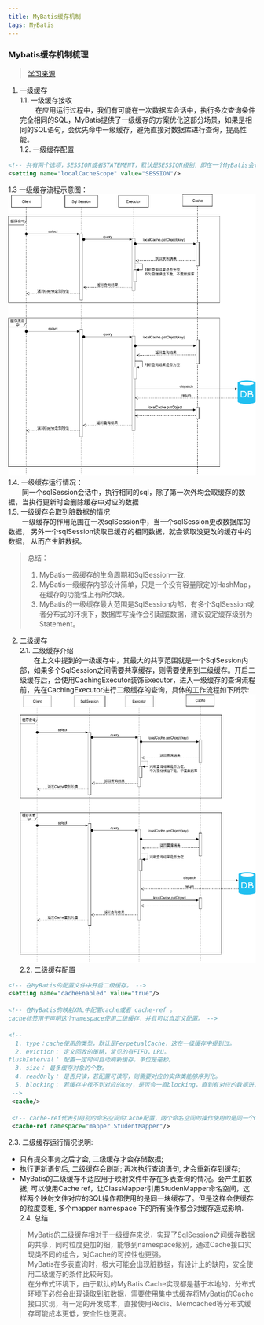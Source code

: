 ```yaml
---
title: MyBatis缓存机制
tags: MyBatis
---
```


### Mybatis缓存机制梳理
> [学习来源](https://tech.meituan.com/2018/01/19/mybatis-cache.html)  
1. 一级缓存  
1.1. 一级缓存接收  
  &nbsp;&nbsp;&nbsp;&nbsp;&nbsp;&nbsp;&nbsp;&nbsp;在应用运行过程中，我们有可能在一次数据库会话中，执行多次查询条件完全相同的SQL，MyBatis提供了一级缓存的方案优化这部分场景，如果是相同的SQL语句，会优先命中一级缓存，避免直接对数据库进行查询，提高性能。  
1.2. 一级缓存配置  
``` xml
<!-- 共有两个选项，SESSION或者STATEMENT，默认是SESSION级别，即在一个MyBatis会话中执行的所有语句，都会共享这一个缓存。一种是STATEMENT级别，可以理解为缓存只对当前执行的这一个Statement有效。-->
<setting name="localCacheScope" value="SESSION"/>
```
1.3 一级缓存流程示意图：  
![mybatis一级缓存源码示意图](../assets/images/mybatis一级缓存示意图.png)  
1.4. 一级缓存运行情况：  
　　同一个sqlSession会话中，执行相同的sql，除了第一次外均会取缓存的数据，当执行更新时会删除缓存中对应的数据  
1.5. 一级缓存会取到脏数据的情况  
　　一级缓存的作用范围在一次sqlSession中，当一个sqlSession更改数据库的数据， 另外一个sqlSession读取已缓存的相同数据，就会读取没更改的缓存中的数据， 从而产生脏数据。  
> 总结：  
> 1. MyBatis一级缓存的生命周期和SqlSession一致.  
> 2. MyBatis一级缓存内部设计简单，只是一个没有容量限定的HashMap，在缓存的功能性上有所欠缺。  
> 3. MyBatis的一级缓存最大范围是SqlSession内部，有多个SqlSession或者分布式的环境下，数据库写操作会引起脏数据，建议设定缓存级别为Statement。  
2. 二级缓存  
2.1. 二级缓存介绍  
　　在上文中提到的一级缓存中，其最大的共享范围就是一个SqlSession内部，如果多个SqlSession之间需要共享缓存，则需要使用到二级缓存。开启二级缓存后，会使用CachingExecutor装饰Executor，进入一级缓存的查询流程前，先在CachingExecutor进行二级缓存的查询，具体的工作流程如下所示:  
![](..\assets\images\mybatis一级缓存示意图.png)  
2.2. 二级缓存配置  
``` xml
<!-- 在MyBatis的配置文件中开启二级缓存。 -->
<setting name="cacheEnabled" value="true"/>

<!-- 在MyBatis的映射XML中配置cache或者 cache-ref 。
cache标签用于声明这个namespace使用二级缓存，并且可以自定义配置。 -->

<!-- 
  1. type：cache使用的类型，默认是PerpetualCache，这在一级缓存中提到过。  
  2. eviction： 定义回收的策略，常见的有FIFO，LRU。
flushInterval： 配置一定时间自动刷新缓存，单位是毫秒。
  3. size： 最多缓存对象的个数。
  4. readOnly： 是否只读，若配置可读写，则需要对应的实体类能够序列化。
  5. blocking： 若缓存中找不到对应的key，是否会一直blocking，直到有对应的数据进入缓存。
 -->
 <cache/> 

 <!-- cache-ref代表引用别的命名空间的Cache配置，两个命名空间的操作使用的是同一个Cache。 -->
 <cache-ref namespace="mapper.StudentMapper"/>
```  
2.3. 二级缓存运行情况说明:  
* 只有提交事务之后才会, 二级缓存才会存储数据; 
* 执行更新语句后, 二级缓存会刷新; 再次执行查询语句, 才会重新存到缓存; 
* MyBatis的二级缓存不适应用于映射文件中存在多表查询的情况。会产生脏数据; 可以使用Cache ref，让ClassMapper引用StudenMapper命名空间，这样两个映射文件对应的SQL操作都使用的是同一块缓存了。但是这样会使缓存的粒度变粗, 多个mapper namespace 下的所有操作都会对缓存造成影响.   
2.4. 总结
> MyBatis的二级缓存相对于一级缓存来说，实现了SqlSession之间缓存数据的共享，同时粒度更加的细，能够到namespace级别，通过Cache接口实现类不同的组合，对Cache的可控性也更强。  
MyBatis在多表查询时，极大可能会出现脏数据，有设计上的缺陷，安全使用二级缓存的条件比较苛刻。  
在分布式环境下，由于默认的MyBatis Cache实现都是基于本地的，分布式环境下必然会出现读取到脏数据，需要使用集中式缓存将MyBatis的Cache接口实现，有一定的开发成本，直接使用Redis、Memcached等分布式缓存可能成本更低，安全性也更高。




